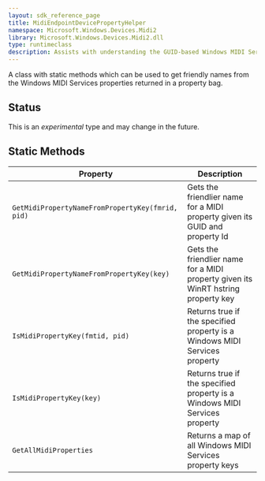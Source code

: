```yaml
---
layout: sdk_reference_page
title: MidiEndpointDevicePropertyHelper
namespace: Microsoft.Windows.Devices.Midi2
library: Microsoft.Windows.Devices.Midi2.dll
type: runtimeclass
description: Assists with understanding the GUID-based Windows MIDI Services device properties.
---
```


A class with static methods which can be used to get friendly names from the Windows MIDI Services properties returned in a property bag.

## Status

This is an *experimental* type and may change in the future.

## Static Methods

| Property | Description |
| --------------- | ----------- |
| `GetMidiPropertyNameFromPropertyKey(fmrid, pid)` | Gets the friendlier name for a MIDI property given its GUID and property Id |
| `GetMidiPropertyNameFromPropertyKey(key)` | Gets the friendlier name for a MIDI property given its WinRT hstring property key |
| `IsMidiPropertyKey(fmtid, pid)` | Returns true if the specified property is a Windows MIDI Services property |
| `IsMidiPropertyKey(key)` | Returns true if the specified property is a Windows MIDI Services property |
| `GetAllMidiProperties` | Returns a map of all Windows MIDI Services property keys |
